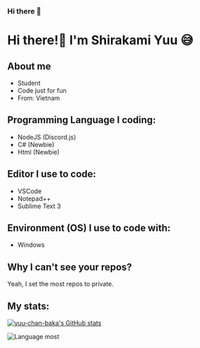 ### Hi there 👋
# Hi there!👋 I'm Shirakami Yuu 😅

## About me

- Student
- Code just for fun
- From: Vietnam

## Programming Language I coding:

- NodeJS (Discord.js)
- C# (Newbie)
- Html (Newbie)

## Editor I use to code:

- VSCode
- Notepad++
- Sublime Text 3

## Environment (OS) I use to code with:

- Windows

## Why I can't see your repos?

Yeah, I set the most repos to private.

## My stats:

[![yuu-chan-baka's GitHub stats](https://github-readme-stats.vercel.app/api?username=yuu-chan-baka&theme=dracula&show_icons=true)](https://github.com/yuu-chan-baka/github-readme-stats)

![Language most](https://github-readme-stats.vercel.app/api/top-langs/?username=yuu-chan-baka&theme=dracula)

<!--
**yuu-chan-baka/yuu-chan-baka** is a ✨ _special_ ✨ repository because its `README.md` (this file) appears on your GitHub profile.

Here are some ideas to get you started:

- 🔭 I’m currently working on ...
- 🌱 I’m currently learning ...
- 👯 I’m looking to collaborate on ...
- 🤔 I’m looking for help with ...
- 💬 Ask me about ...
- 📫 How to reach me: ...
- 😄 Pronouns: ...
- ⚡ Fun fact: ...
-->

